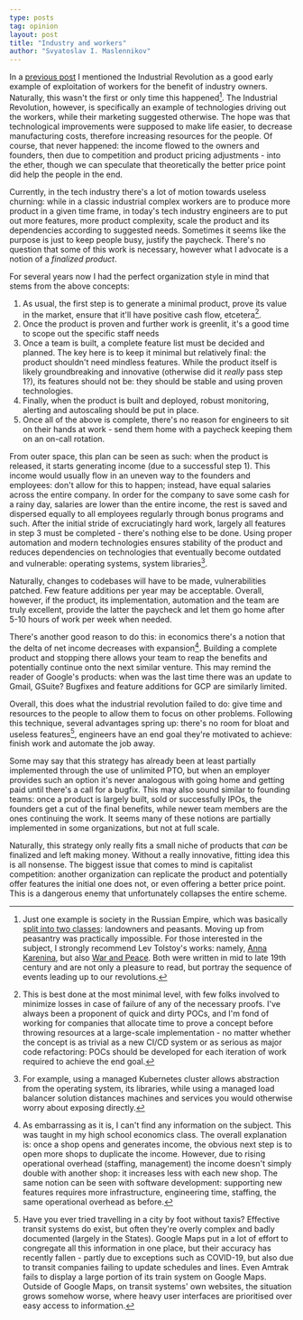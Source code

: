 ```yaml
---
type: posts
tag: opinion
layout: post
title: "Industry and workers"
author: "Svyatoslav I. Maslennikov"
---
```


In a [previous post](https://slava.lol/posts/innovation-and-dependence/) I mentioned the Industrial Revolution as a good early example of exploitation of workers for the benefit of industry owners. Naturally, this wasn't the first or only time this happened[^1]. The Industrial Revolution, however, is specifically an example of technologies driving out the workers, while their marketing suggested otherwise. The hope was that technological improvements were supposed to make life easier, to decrease manufacturing costs, therefore increasing resources for the people. Of course, that never happened: the income flowed to the owners and founders, then due to competition and product pricing adjustments - into the ether, though we can speculate that theoretically the better price point did help the people in the end.

Currently, in the tech industry there's a lot of motion towards useless churning: while in a classic industrial complex workers are to produce more product in a given time frame, in today's tech industry engineers are to put out more features, more product complexity, scale the product and its dependencies according to suggested needs. Sometimes it seems like the purpose is just to keep people busy, justify the paycheck. There's no question that some of this work is necessary, however what I advocate is a notion of a *finalized product*.

For several years now I had the perfect organization style in mind that stems from the above concepts:

1. As usual, the first step is to generate a minimal product, prove its value in the market, ensure that it'll have positive cash flow, etcetera[^2].
1. Once the product is proven and further work is greenlit, it's a good time to scope out the specific staff needs
1. Once a team is built, a complete feature list must be decided and planned. The key here is to keep it minimal but relatively final: the product shouldn't need mindless features. While the product itself is likely groundbreaking and innovative (otherwise did it *really* pass step 1?), its features should not be: they should be stable and using proven technologies.
1. Finally, when the product is built and deployed, robust monitoring, alerting and autoscaling should be put in place.
1. Once all of the above is complete, there's no reason for engineers to sit on their hands at work - send them home with a paycheck keeping them on an on-call rotation.

From outer space, this plan can be seen as such: when the product is released, it starts generating income (due to a successful step 1). This income would usually flow in an uneven way to the founders and employees: don't allow for this to happen; instead, have equal salaries across the entire company. In order for the company to save some cash for a rainy day, salaries are lower than the entire income, the rest is saved and dispersed equally to all employees regularly through bonus programs and such. After the initial stride of excruciatingly hard work, largely all features in step 3 must be completed - there's nothing else to be done. Using proper automation and modern technologies ensures stability of the product and reduces dependencies on technologies that eventually become outdated and vulnerable: operating systems, system libraries[^3].

Naturally, changes to codebases will have to be made, vulnerabilities patched. Few feature additions per year may be acceptable. Overall, however, if the product, its implementation, automation and the team are truly excellent, provide the latter the paycheck and let them go home after 5-10 hours of work per week when needed.

There's another good reason to do this: in economics there's a notion that the delta of net income decreases with expansion[^4]. Building a complete product and stopping there allows your team to reap the benefits and potentially continue onto the next similar venture. This may remind the reader of Google's products: when was the last time there was an update to Gmail, GSuite? Bugfixes and feature additions for GCP are similarly limited.

Overall, this does what the industrial revolution failed to do: give time and resources to the people to allow them to focus on other problems. Following this technique, several advantages spring up: there's no room for bloat and useless features[^5], engineers have an end goal they're motivated to achieve: finish work and automate the job away.

Some may say that this strategy has already been at least partially implemented through the use of unlimited PTO, but when an employer provides such an option it's never analogous with going home and getting paid until there's a call for a bugfix. This may also sound similar to founding teams: once a product is largely built, sold or successfully IPOs, the founders get a cut of the final benefits, while newer team members are the ones continuing the work. It seems many of these notions are partially implemented in some organizations, but not at full scale.

Naturally, this strategy only really fits a small niche of products that *can* be finalized and left making money. Without a really innovative, fitting idea this is all nonsense. The biggest issue that comes to mind is capitalist competition: another organization can replicate the product and potentially offer features the initial one does not, or even offering a better price point. This is a dangerous enemy that unfortunately collapses the entire scheme.

[^1]: Just one example is society in the Russian Empire, which was basically [split into two classes](https://en.wikipedia.org/wiki/Russian_Empire#Society): landowners and peasants. Moving up from peasantry was practically impossible. For those interested in the subject, I strongly recommend Lev Tolstoy's works: namely, [Anna Karenina](https://www.goodreads.com/book/show/15823480-anna-karenina), but also [War and Peace](https://www.goodreads.com/book/show/656.War_and_Peace). Both were written in mid to late 19th century and are not only a pleasure to read, but portray the sequence of events leading up to our revolutions.

[^2]: This is best done at the most minimal level, with few folks involved to minimize losses in case of failure of any of the necessary proofs. I've always been a proponent of quick and dirty POCs, and I'm fond of working for companies that allocate time to prove a concept before throwing resources at a large-scale implementation - no matter whether the concept is as trivial as a new CI/CD system or as serious as major code refactoring: POCs should be developed for each iteration of work required to achieve the end goal.

[^3]: For example, using a managed Kubernetes cluster allows abstraction from the operating system, its libraries, while using a managed load balancer solution distances machines and services you would otherwise worry about exposing directly.

[^4]: As embarrassing as it is, I can't find any information on the subject. This was taught in my high school economics class. The overall explanation is: once a shop opens and generates income, the obvious next step is to open more shops to duplicate the income. However, due to rising operational overhead (staffing, management) the income doesn't simply double with another shop: it increases less with each new shop. The same notion can be seen with software development: supporting new features requires more infrastructure, engineering time, staffing, the same operational overhead as before.

[^5]: Have you ever tried travelling in a city by foot without taxis? Effective transit systems do exist, but often they're overly complex and badly documented (largely in the States). Google Maps put in a lot of effort to congregate all this information in one place, but their accuracy has recently fallen - partly due to exceptions such as COVID-19, but also due to transit companies failing to update schedules and lines. Even Amtrak fails to display a large portion of its train system on Google Maps. Outside of Google Maps, on transit systems' own websites, the situation grows somehow worse, where heavy user interfaces are prioritised over easy access to information.
